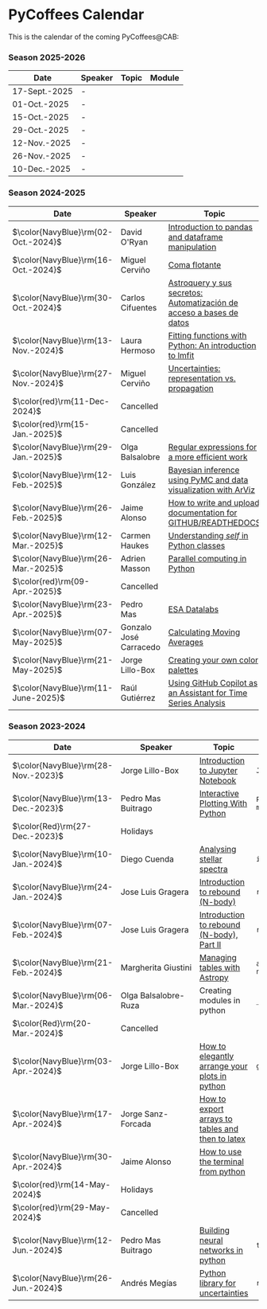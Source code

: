 # PyCoffees Calendar
This is the calendar of the coming PyCoffees@CAB:

### Season 2025-2026
| Date  | Speaker | Topic | Module |
| ------------- | ------------- | ------------- | ------------- |
| 17-Sept.-2025  | -  |  |  |
| 01-Oct.-2025  | -  |  |  |
| 15-Oct.-2025  | -  |  |  |
| 29-Oct.-2025  | -  |  |  |
| 12-Nov.-2025  | -  |  |  |
| 26-Nov.-2025  | -  |  |  |
| 10-Dec.-2025  | -  |  |  |

### Season 2024-2025
| Date  | Speaker | Topic | Module |
| ------------- | ------------- | ------------- | ------------- |
| $\color{NavyBlue}\rm{02-Oct.-2024}$  | David O'Ryan  | [Introduction to pandas and dataframe manipulation](https://github.com/PyCoffees/notebooks/blob/main/notebooks/2024_10_02_IntroPandas_DavidORyan.ipynb) | `pandas` |
| $\color{NavyBlue}\rm{16-Oct.-2024}$  | Miguel Cerviño | [Coma flotante](https://github.com/PyCoffees/notebooks/blob/main/notebooks/2024_10_16_Coma_Flotante_MiguelCervi%C3%B1o.ipynb) | `-` |
| $\color{NavyBlue}\rm{30-Oct.-2024}$  | Carlos Cifuentes  | [Astroquery y sus secretos: Automatización de acceso a bases de datos](https://github.com/PyCoffees/notebooks/blob/main/notebooks/2024_10_30_Astroquery_CarlosCifuentes.ipynb) | `astroquery` |
| $\color{NavyBlue}\rm{13-Nov.-2024}$  | Laura Hermoso  | [Fitting functions with Python: An introduction to lmfit]() | `lmfit` |
| $\color{NavyBlue}\rm{27-Nov.-2024}$  | Miguel Cerviño | [Uncertainties: representation vs. propagation]() | `` |
| $\color{red}\rm{11-Dec-2024}$ | Cancelled | | |	
| $\color{red}\rm{15-Jan.-2025}$  | Cancelled  | |  |
| $\color{NavyBlue}\rm{29-Jan.-2025}$  | Olga Balsalobre  | [Regular expressions for a more efficient work](https://github.com/PyCoffees/notebooks/blob/main/notebooks/2025_01_29_regex_OlgaBalsalobre.ipynb) | `re` |
| $\color{NavyBlue}\rm{12-Feb.-2025}$  | Luis González  | [Bayesian inference using PyMC and data visualization with ArViz](https://github.com/PyCoffees/notebooks/blob/main/notebooks/2025_02_12_pymc_LuisGonzalez.ipynb) | `pymc` `arviz` |
| $\color{NavyBlue}\rm{26-Feb.-2025}$  | Jaime Alonso | [How to write and upload documentation for GITHUB/READTHEDOCS](https://github.com/PyCoffees/notebooks/blob/main/notebooks/2025_02_26_documentation_JaimeAlonso.ipynb) | `` |
| $\color{NavyBlue}\rm{12-Mar.-2025}$  | Carmen Haukes | [Understanding _self_ in Python classes](https://github.com/PyCoffees/notebooks/blob/main/notebooks/2025_03_12_self_CarmenHaukes.ipynb) | `` |
| $\color{NavyBlue}\rm{26-Mar.-2025}$  | Adrien Masson | [Parallel computing in Python](https://github.com/PyCoffees/notebooks/blob/main/notebooks/2025_03_26_parallelcomputing_AdrienMasson.ipynb) | `multiprocessing` `threading` |
| $\color{red}\rm{09-Apr.-2025}$  |  Cancelled |  |  |
| $\color{NavyBlue}\rm{23-Apr.-2025}$  | Pedro Mas | [ESA Datalabs](https://datalabs.esa.int/) | `` |
| $\color{NavyBlue}\rm{07-May-2025}$  | Gonzalo José Carracedo | [Calculating Moving Averages](https://github.com/PyCoffees/notebooks/blob/main/notebooks/2025_05_07_MovingAverages_GonzaloCarracedo.ipynb) | `` |
| $\color{NavyBlue}\rm{21-May-2025}$  | Jorge Lillo-Box  | [Creating your own color palettes](https://github.com/PyCoffees/notebooks/blob/main/notebooks/2025_05_21_ColourPalettes_JorgeLilloBox.ipynb) | `distinctipy` |
| $\color{NavyBlue}\rm{11-June-2025}$  | Raúl Gutiérrez  | [Using GitHub Copilot as an Assistant for Time Series Analysis](https://github.com/PyCoffees/notebooks/blob/main/notebooks/2025_06_11_Copilot_RaulGutierrez.ipynb) | `Copilot` |


### Season 2023-2024
| Date  | Speaker | Topic | Module |
| ------------- | ------------- | ------------- | ------------- |
| $\color{NavyBlue}\rm{28-Nov.-2023}$  | Jorge Lillo-Box  | [Introduction to Jupyter Notebook](https://github.com/PyCoffees/notebooks/blob/main/notebooks/2023_11_29__IntroJupyter_JorgeLilloBox.ipynb) | `Jupyter` |
| $\color{NavyBlue}\rm{13-Dec.-2023}$  | Pedro Mas Buitrago  | [Interactive Plotting With Python](https://github.com/PyCoffees/notebooks/blob/main/notebooks/2023_12_13_interactive_viz_PedroMas.ipynb) | `Plotly` `matplotlib` | 
| $\color{Red}\rm{27-Dec.-2023}$ | Holidays | | |	
| $\color{NavyBlue}\rm{10-Jan.-2024}$ | Diego Cuenda | [Analysing stellar spectra](https://github.com/PyCoffees/notebooks/blob/main/notebooks/2024_01_10_intro_iSpec_DiegoCuenda.ipynb) | `iSpec` |
| $\color{NavyBlue}\rm{24-Jan.-2024}$ | Jose Luis Gragera | [Introduction to rebound (N-body)](https://github.com/PyCoffees/notebooks/blob/main/notebooks/2024_01_24_REBOUND_JoseLuisGrageraMas.ipynb) | `rebound` |
| $\color{NavyBlue}\rm{07-Feb.-2024}$ | Jose Luis Gragera | [Introduction to rebound (N-body), Part II](https://github.com/PyCoffees/notebooks/blob/main/notebooks/2024_01_24_REBOUND_JoseLuisGrageraMas.ipynb) | `rebound` |
| $\color{NavyBlue}\rm{21-Feb.-2024}$ |Margherita Giustini | [Managing tables with Astropy](https://github.com/PyCoffees/notebooks/blob/main/notebooks/2024_02_21_astropytables_MargheritaGiustini.ipynb) | `astropy.Tables` `numpy`|	
| $\color{NavyBlue}\rm{06-Mar.-2024}$ | Olga Balsalobre-Ruza | Creating modules in python | `__init__.py` |	
| $\color{Red}\rm{20-Mar.-2024}$ | Cancelled | | |	
| $\color{NavyBlue}\rm{03-Apr.-2024}$ | Jorge Lillo-Box | [How to elegantly arrange your plots in python](https://github.com/PyCoffees/notebooks/blob/main/notebooks/2024_04_03_Gridspec_JorgeLilloBox.ipynb) | `gridspec` |	
| $\color{NavyBlue}\rm{17-Apr.-2024}$ | Jorge Sanz-Forcada | [How to export arrays to tables and then to latex](https://github.com/PyCoffees/notebooks/blob/main/notebooks/2024_04_17_exporTeXtables_JorgeSanz.ipynb) | |	
| $\color{NavyBlue}\rm{30-Apr.-2024}$ | Jaime Alonso | [How to use the terminal from python](https://github.com/PyCoffees/notebooks/blob/main/notebooks/2024_04_30_system_JaimeALonso.ipynb) | |	
| $\color{red}\rm{14-May-2024}$ | Holidays | | |	
| $\color{red}\rm{29-May-2024}$ | Cancelled | | |	
| $\color{NavyBlue}\rm{12-Jun.-2024}$ | Pedro Mas Buitrago | [Building neural networks in python](https://github.com/PyCoffees/notebooks/blob/main/notebooks/2024_06_12_neural_networks_PedroMas.ipynb) | `tensorflow` |	
| $\color{NavyBlue}\rm{26-Jun.-2024}$ | Andrés Megías | [Python library for uncertainties](https://github.com/PyCoffees/notebooks/blob/main/notebooks/2024_06_26_richvalues_AndresMegias.ipynb) | `richvalues` |	

